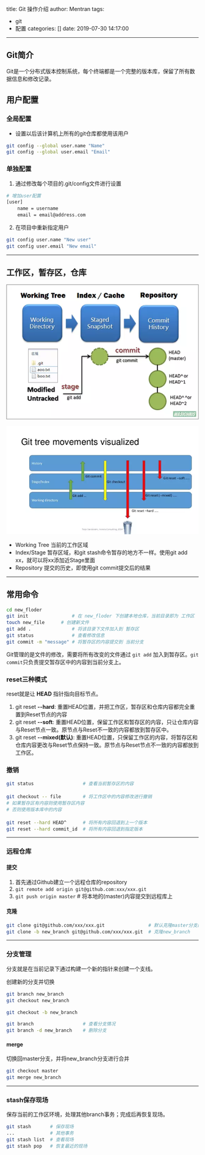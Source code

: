 title: Git 操作介绍
author: Mentran
tags:
  - git
  - 配置
categories: []
date: 2019-07-30 14:17:00
---
## Git简介
Git是一个分布式版本控制系统，每个终端都是一个完整的版本库，保留了所有数据信息和修改记录。

## 用户配置
### 全局配置
* 设置以后该计算机上所有的git仓库都使用该用户
```bash
git config --global user.name "Name"
git config --global user.email "Email"
```
### 单独配置
1. 通过修改每个项目的.git/config文件进行设置
```bash
# 增加user配置
[user]
    name = username
    email = email@address.com
```
2. 在项目中重新指定用户
```bash
git config user.name "New user"
git config user.email "New email"
```
***
## 工作区，暂存区，仓库
<!-- more -->
![upload successful](/images/pasted-0.png)

![upload successful](/images/pasted-1.png)

* Working Tree 当前的工作区域
* Index/Stage 暂存区域，和git stash命令暂存的地方不一样。使用git add xx，就可以将xx添加近Stage里面
* Repository 提交的历史，即使用git commit提交后的结果
***

## 常用命令
```bash 
cd new_floder
git init                # 在 new_floder 下创建本地仓库，当前目录即为 工作区
touch new_file      # 创建新文件
git add .               # 将该目录下文件加入到 暂存区
git status              # 查看修改信息
git commit -m "message" # 将暂存区的内容提交到 当前分支
```
Git管理的是文件的修改，需要将所有改变的文件通过 `git add` 加入到暂存区。`git commit`只负责提交暂存区中的内容到当前分支上。


### reset三种模式
reset就是让 **HEAD** 指针指向目标节点。
1. git reset **--hard**: 重置HEAD位置，并把工作区，暂存区和仓库内容都完全重置到Reset节点的内容
2. git reset **--soft**: 重置HEAD位置，保留工作区和暂存区的内容，只让仓库内容与Reset节点一致。原节点与Reset不一致的内容都放到暂存区中。
3. git reset **--mixed(默认)**: 重置HEAD位置，只保留工作区的内容，将暂存区和仓库内容更改与Reset节点保持一致。原节点与Reset节点不一致的内容都放到工作区。

### 撤销
```bash
git status                  # 查看当前暂存区的内容

git checkout -- file        # 将工作区中的内容修改进行撤销
# 如果暂存区有内容则使用暂存区内容
# 否则使用版本库中的内容

git reset --hard HEAD^      # 将所有内容回退到上一个版本
git reset --hard commit_id  # 将所有内容回退到指定版本
```
***
### 远程仓库
#### 提交
1. 首先通过Github建立一个远程仓库的repository
2. `git remote add origin git@github.com:xxx/xxx.git`
3. `git push origin master` # 将本地的(master)内容提交到远程库上

#### 克隆
```bash
git clone git@github.com/xxx/xxx.git                # 默认克隆master分支的内容
git clone -b new_branch git@github.com/xxx/xxx.git  # 克隆new_branch
```
***
### 分支管理
分支就是在当前记录下通过构建一个新的指针来创建一个支线。

创建新的分支并切换
```bash
git branch new_branch
git checkout new_branch
```

```bash
git checkout -b new_branch
```

```bash
git branch                  # 查看分支情况
git branch -d new_branch    # 删除分支
```

#### merge
切换回master分支，并将new_branch分支进行合并
```bash
git checkout master
git merge new_branch
```
***
### stash保存现场
保存当前的工作区环境，处理其他branch事务；完成后再恢复现场。
```bash
git stash       # 保存现场
...             # 其他事务
git stash list  # 查看现场
git stash pop   # 恢复最近的现场
```